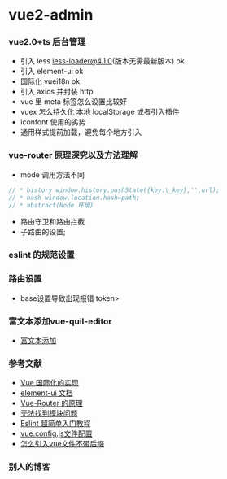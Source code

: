 # vue2-admin

### vue2.0+ts 后台管理

- 引入 less less-loader@4.1.0(版本无需最新版本) ok
- 引入 element-ui ok
- 国际化 vuei18n ok
- 引入 axios 并封装 http
- vue 里 meta 标签怎么设置比较好
- vuex 怎么持久化 本地 localStorage 或者引入插件
- iconfont 使用的劣势
- 通用样式提前加载，避免每个地方引入
### vue-router 原理深究以及方法理解

- mode 调用方法不同

```javascript
// * history window.history.pushState({key:\_key},'',url);
// * hash window.location.hash=path;
// * abstract(Node 环境)
```

- 路由守卫和路由拦截
- 子路由的设置;

### eslint 的规范设置
### 路由设置
- base设置导致出现报错 token>

### 富文本添加vue-quil-editor
- [富文本添加](https://blog.csdn.net/maggie_live/article/details/88695477)

### 参考文献

- [Vue 国际化的实现](https://blog.csdn.net/qq_39009348/article/details/82224166)
- [element-ui 文档](https://blog.csdn.net/qq_39009348/article/details/82224166)
- [Vue-Router 的原理](https://www.cnblogs.com/gaosirs/p/10606266.html)
- [无法找到模块问题](https://blog.csdn.net/woshissss/article/details/114755815)
- [Eslint 超简单入门教程](https://www.jianshu.com/p/ad1e46faaea2)
- [vue.config.js文件配置](https://www.cnblogs.com/love314159/p/14804277.html)
- [怎么引入vue文件不带后缀](https://www.cnblogs.com/ginkgo-leaves/p/10718478.html)
### 别人的博客
